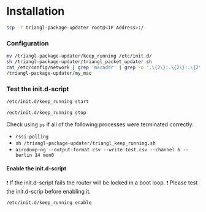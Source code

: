 # Installation

```bash
scp -r triangl-package-updater root@<IP Address>:/
```

### Configuration

```bash
mv /triangl-package-updater/keep_running /etc/init.d/
sh /triangl-package-updater/triangl_packet_updater.sh
cat /etc/config/network | grep 'macaddr' | grep -o '.\{2\}:.\{2\}:.\{2\}:.\{2\}:.\{2\}:.\{2\}' | tr [a-z] [A-Z] >\
/triangl-package-updater/my_mac
```

### Test the init.d-script


```bash
/etc/init.d/keep_running start
```

```bash
/ect/init.d/keep_running stop
```

Check using `ps` if all of the following processes were terminated correctly:
- `rssi-polling`
- `sh /triangl-package-updater/triangl_keep_running.sh`
- `airodump-ng --output-format csv --write test.csv --channel 6 --berlin 14 mon0`

#### Enable the init.d-script

:heavy_exclamation_mark: If the init.d-script fails the router will be locked in a boot loop. :heavy_exclamation_mark:
Please test the init.d-scrip before enabling it.

```bash
/etc/init.d/keep_running enable
```
